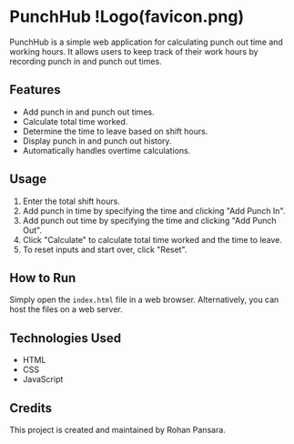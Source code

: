# PunchHub !Logo(favicon.png)

PunchHub is a simple web application for calculating punch out time and working hours. It allows users to keep track of their work hours by recording punch in and punch out times.

## Features
- Add punch in and punch out times.
- Calculate total time worked.
- Determine the time to leave based on shift hours.
- Display punch in and punch out history.
- Automatically handles overtime calculations.

## Usage
1. Enter the total shift hours.
2. Add punch in time by specifying the time and clicking "Add Punch In".
3. Add punch out time by specifying the time and clicking "Add Punch Out".
4. Click "Calculate" to calculate total time worked and the time to leave.
5. To reset inputs and start over, click "Reset".

## How to Run
Simply open the `index.html` file in a web browser. Alternatively, you can host the files on a web server.

## Technologies Used
- HTML
- CSS
- JavaScript

## Credits
This project is created and maintained by Rohan Pansara.
